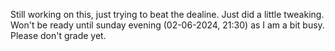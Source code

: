 Still working on this, just trying to beat the dealine.
Just did a little tweaking. Won't be ready until sunday evening (02-06-2024, 21:30) as I am a bit busy. 
Please don't grade yet.
